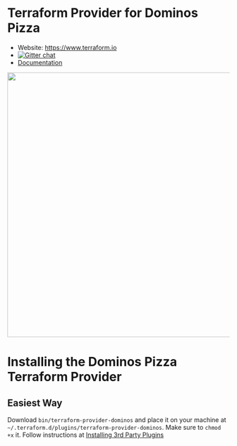 Terraform Provider for Dominos Pizza
==================

- Website: https://www.terraform.io
- [![Gitter chat](https://badges.gitter.im/hashicorp-terraform/Lobby.png)](https://gitter.im/hashicorp-terraform/Lobby)
- [Documentation](https://github.io/ndmckinley/terraform-provider-dominos)
<img src="https://cdn.rawgit.com/hashicorp/terraform-website/master/content/source/assets/images/logo-hashicorp.svg" width="600px">

# Installing the Dominos Pizza Terraform Provider

## Easiest Way

Download `bin/terraform-provider-dominos` and place it on your machine at `~/.terraform.d/plugins/terraform-provider-dominos`.  Make sure to `chmod +x` it.  Follow instructions at [Installing 3rd Party Plugins](https://www.terraform.io/docs/configuration/providers.html#third-party-plugins)
